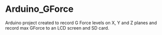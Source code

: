 # Arduino_GForce
Arduino project created to record G Force levels on X, Y and Z planes and record max GForce to an LCD screen and SD  card.
